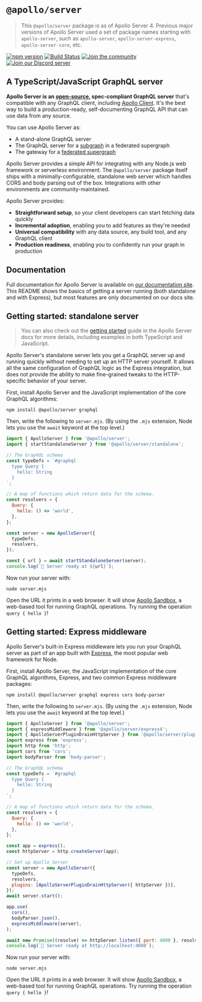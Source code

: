 # `@apollo/server`

> This `@apollo/server` package is as of Apollo Server 4. Previous major versions of Apollo Server used a set of package names starting with `apollo-server`, such as `apollo-server`, `apollo-server-express`, `apollo-server-core`, etc.

[![npm version](https://badge.fury.io/js/%40apollo%2Fserver.svg)](https://badge.fury.io/js/%40apollo%2Fserver)
[![Build Status](https://circleci.com/gh/apollographql/apollo-server.svg?style=svg)](https://circleci.com/gh/apollographql/apollo-server)
[![Join the community](https://img.shields.io/discourse/status?label=Join%20the%20community&server=https%3A%2F%2Fcommunity.apollographql.com)](https://community.apollographql.com)
[![Join our Discord server](https://img.shields.io/discord/1022972389463687228.svg?color=7389D8&labelColor=6A7EC2&logo=discord&logoColor=ffffff&style=flat-square)](https://discord.gg/graphos)

## A TypeScript/JavaScript GraphQL server

**Apollo Server is an [open-source](https://github.com/apollographql/apollo-server), spec-compliant GraphQL server** that's compatible with any GraphQL client, including [Apollo Client](https://www.apollographql.com/docs/react). It's the best way to build a production-ready, self-documenting GraphQL API that can use data from any source.


You can use Apollo Server as:

* A stand-alone GraphQL server
* The GraphQL server for a [subgraph](https://www.apollographql.com/docs/federation/subgraphs/) in a federated supergraph
* The gateway for a [federated supergraph](https://www.apollographql.com/docs/federation/)

Apollo Server provides a simple API for integrating with any Node.js web framework or serverless environment. The `@apollo/server` package itself ships with a minimally-configurable, standalone web server which handles CORS and body parsing out of the box. Integrations with other environments are community-maintained.

Apollo Server provides:

*  **Straightforward setup**, so your client developers can start fetching data quickly
*  **Incremental adoption**, enabling you to add features as they're needed
*  **Universal compatibility** with any data source, any build tool, and any GraphQL client
*  **Production readiness**, enabling you to confidently run your graph in production

## Documentation

Full documentation for Apollo Server is available on [our documentation site](https://www.apollographql.com/docs/apollo-server/). This README shows the basics of getting a server running (both standalone and with Express), but most features are only documented on our docs site.


## Getting started: standalone server

> You can also check out the [getting started](https://www.apollographql.com/docs/apollo-server/getting-started) guide in the Apollo Server docs for more details, including examples in both TypeScript and JavaScript.

Apollo Server's standalone server lets you get a GraphQL server up and running quickly without needing to set up an HTTP server yourself. It allows all the same configuration of GraphQL logic as the Express integration, but does not provide the ability to make fine-grained tweaks to the HTTP-specific behavior of your server.

First, install Apollo Server and the JavaScript implementation of the core GraphQL algorithms:

```
npm install @apollo/server graphql
```

Then, write the following to `server.mjs`. (By using the `.mjs` extension, Node lets you use the `await` keyword at the top level.)

```js
import { ApolloServer } from '@apollo/server';
import { startStandaloneServer } from '@apollo/server/standalone';

// The GraphQL schema
const typeDefs = `#graphql
  type Query {
    hello: String
  }
`;

// A map of functions which return data for the schema.
const resolvers = {
  Query: {
    hello: () => 'world',
  },
};

const server = new ApolloServer({
  typeDefs,
  resolvers,
});

const { url } = await startStandaloneServer(server);
console.log(`🚀 Server ready at ${url}`);
```

Now run your server with:

```
node server.mjs
```

Open the URL it prints in a web browser. It will show [Apollo Sandbox](https://www.apollographql.com/docs/studio/explorer/sandbox/), a web-based tool for running GraphQL operations. Try running the operation `query { hello }`!


## Getting started: Express middleware

Apollo Server's built-in Express middleware lets you run your GraphQL server as part of an app built with [Express](https://expressjs.com/), the most popular web framework for Node.

First, install Apollo Server, the JavaScript implementation of the core GraphQL algorithms, Express, and two common Express middleware packages:

```
npm install @apollo/server graphql express cors body-parser
```

Then, write the following to `server.mjs`. (By using the `.mjs` extension, Node lets you use the `await` keyword at the top level.)

```js
import { ApolloServer } from '@apollo/server';
import { expressMiddleware } from '@apollo/server/express4';
import { ApolloServerPluginDrainHttpServer } from '@apollo/server/plugin/drainHttpServer'
import express from 'express';
import http from 'http';
import cors from 'cors';
import bodyParser from 'body-parser';

// The GraphQL schema
const typeDefs = `#graphql
  type Query {
    hello: String
  }
`;

// A map of functions which return data for the schema.
const resolvers = {
  Query: {
    hello: () => 'world',
  },
};

const app = express();
const httpServer = http.createServer(app);

// Set up Apollo Server
const server = new ApolloServer({
  typeDefs,
  resolvers,
  plugins: [ApolloServerPluginDrainHttpServer({ httpServer })],
});
await server.start();

app.use(
  cors(),
  bodyParser.json(),
  expressMiddleware(server),
);

await new Promise((resolve) => httpServer.listen({ port: 4000 }, resolve));
console.log(`🚀 Server ready at http://localhost:4000`);
```

Now run your server with:

```
node server.mjs
```

Open the URL it prints in a web browser. It will show [Apollo Sandbox](https://www.apollographql.com/docs/studio/explorer/sandbox/), a web-based tool for running GraphQL operations. Try running the operation `query { hello }`!
